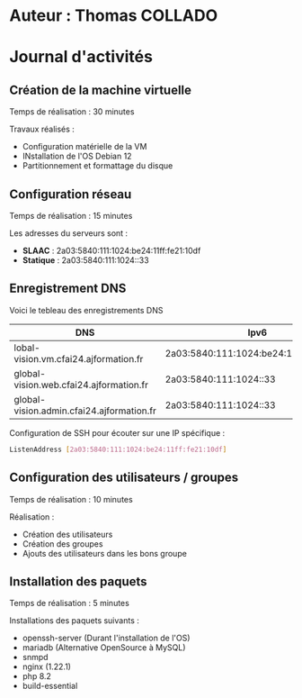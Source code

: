 # Auteur : Thomas COLLADO

# Journal d'activités

## Création de la machine virtuelle

Temps de réalisation : 30 minutes

Travaux réalisés :

- Configuration matérielle de la VM
- INstallation de l'OS Debian 12
- Partitionnement et formattage du disque

## Configuration réseau

Temps de réalisation : 15 minutes

Les adresses du serveurs sont :

- **SLAAC** : 2a03:5840:111:1024:be24:11ff:fe21:10df
- **Statique** : 2a03:5840:111:1024::33

## Enregistrement DNS

Voici le tebleau des enregistrements DNS

| DNS  | Ipv6 |Usage|
| ------------- | ------------- |-------------|
| lobal-vision.vm.cfai24.ajformation.fr  | 2a03:5840:111:1024:be24:11ff:fe21:10df  |SSH|
| global-vision.web.cfai24.ajformation.fr  | 2a03:5840:111:1024::33  |Site vitrine|
|global-vision.admin.cfai24.ajformation.fr|2a03:5840:111:1024::33|Site gestion|

Configuration de SSH pour écouter sur une IP spécifique :

```bash
ListenAddress [2a03:5840:111:1024:be24:11ff:fe21:10df]
```

## Configuration des utilisateurs / groupes 

Temps de réalisation : 10 minutes

Réalisation :

- Création des utilisateurs
- Création des groupes
- Ajouts des utilisateurs dans les bons groupe

## Installation des paquets

Temps de réalisation : 5 minutes

Installations des paquets suivants :

- openssh-server (Durant l'installation de l'OS)
- mariadb (Alternative OpenSource à MySQL)
- snmpd
- nginx (1.22.1)
- php 8.2
- build-essential


